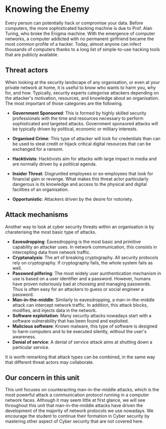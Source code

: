 # Knowing the Enemy

Every person can potentially hack or compromise your data. Before computers, the more sophisticated hacking machine is due to Prof. Alan Turing, who broke the Enigma machine. With the emergence of computer 
networks, a computer addicted with no permanent girlfriend became the most common profile of a hacker. Today, almost anyone can infect thousands of computers thanks to a long list of simple-to-use hacking tools that are publicly available.

## Threat actors

When looking at the security landscape of any organisation, or even at your private network at home, it is useful to know who wants to harm you, why for, and how. Typically, security experts categorise attackers depending on the attacker's motivation, resources, and knowledge about an organisation. The most important of those categories are the following. 

* **Government Sponsored**: This is formed by highly skilled security professionals with the time and resources necessary to perform sophisticated and targeted attacks. Government sponsored attacks will be typically driven by political, economic or military interests. 

* **Organised Crime**: This type of attacker will look for credentials than can be used to steal credit or hijack critical digital resources that can be exchanged for a ransom. 

* **Hacktivists**: Hacktivists aim for attacks with large impact in media and are normally driven by a political agenda. 

* **Insider Threat**: Disgruntled employees or ex-employees that look for financial gain or revenge. What makes this threat actor particularly dangerous is its knowledge and access to the physical and digital facilities of an organisation. 

* **Opportunistic**: Attackers driven by the desire for notoriety. 


## Attack mechanisms

Another way to look at cyber security threats within an organisation is by charaterising the most basic type of attacks. 

* **Eavesdropping**: Eavesdropping is the most basic and primitive capability an attacker uses. In network communication, this consists in intercepting data from network traffic. 
* **Cryptanalysis**:  The art of breaking cryptography. All security protocols rely on cryptography. If cryptography fails, the whole system fails as well. 
* **Password pilfering**: The most widely user aunthentication mechanism in use is based on a user identifier and a password. However, humans have proven notoriously bad at choosing and managing passwords. Thus is often easy for an attackers to guess or social engineer a password. 
* **Man-in-the-middle**: Similarly to eavesdropping, a man-in-the-middle attack can intercept network traffic. In addition, this attack blocks, modifies, and injects data in the network. 
* **Software exploitation**: Many security attacks nowadays start with a software vulnerability that has been found and exploited. 
* **Malicious software**: Known malware, this type of software is designed to harm computers and to be executed silently, without the user's awareness. 
* **Denial of service**: A denial of service attack aims at shutting down a particular service. 

It is worth remarking that attack types can be combined, in the same way that different threat actors may collaborate.

## Our concern in this unit

This unit focuses on counteracting man-in-the-middle attacks, which is the most powerful attack a communication protocol running in a computer network faces. Although it may seem little at first glance, we will see throughout this unit that man-in-the-middle attacks have driven the development of the majority of network protocols we use nowadays. We encourage the student to continue their formation in Cyber security by mastering other aspect of Cyber security that are not covered here. 




